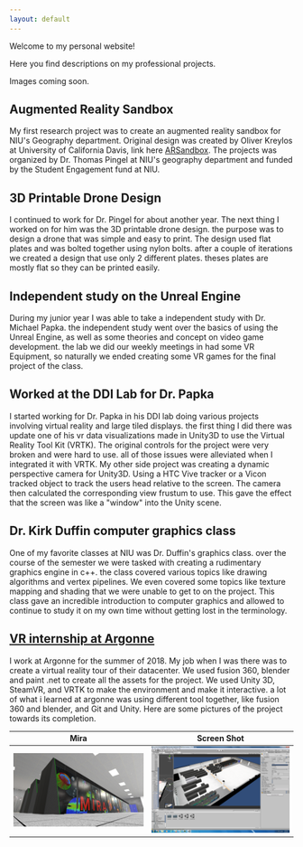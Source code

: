 ```yaml
---
layout: default
---
```


Welcome to my personal website!

Here you find descriptions on my professional projects.

Images coming soon.

## Augmented Reality Sandbox
My first research project was to create an augmented reality sandbox for NIU's Geography department. Original design was created by Oliver Kreylos at University of California Davis, link here [ARSandbox](http://idav.ucdavis.edu/~okreylos/ResDev/SARndbox/). The projects was organized by Dr. Thomas Pingel at NIU's geography department and funded by the Student Engagement fund at NIU.

## 3D Printable Drone Design
I continued to work for Dr. Pingel for about another year. The next thing I worked on for him was the 3D printable drone design. the purpose was to design a drone that was simple and easy to print. The design used flat plates and was bolted together using nylon bolts. after a couple of iterations we created a design that use only 2 different plates. theses plates are mostly flat so they can be printed easily.

## Independent study on the Unreal Engine
During my junior year I was able to take a independent study with Dr. Michael Papka. the independent study went over the basics of using the Unreal Engine, as well as some theories and concept on video game development. the lab we did our weekly meetings in had some VR Equipment, so naturally we ended creating some VR games for the final project of the class.

## Worked at the DDI Lab for Dr. Papka
I started working for Dr. Papka in his DDI lab doing various projects involving virtual reality and large tiled displays. the first thing I did there was update one of his vr data visualizations made in Unity3D to use the Virtual Reality Tool Kit (VRTK). The original controls for the project were very broken and were hard to use. all of those issues were alleviated when I integrated it with VRTK. My other side project was creating a dynamic perspective camera for Unity3D. Using a HTC Vive tracker or a Vicon tracked object to track the users head relative to the screen. The camera then calculated the corresponding view frustum to use. This gave the effect that the screen was like a "window" into the Unity scene.

## Dr. Kirk Duffin computer graphics class
One of my favorite classes at NIU was Dr. Duffin's graphics class. over the course of the semester we were tasked with creating a rudimentary graphics engine in c++. the class covered various topics like drawing algorithms and vertex pipelines. We even covered some topics like texture mapping and shading that we were unable to get to on the project. This class gave an incredible introduction to computer graphics and allowed to continue to study it on my own time without getting lost in the terminology.

## [VR internship at Argonne](argonneinternship.md)
I work at Argonne for the summer of 2018. My job when I was there was to create a virtual reality tour of their datacenter. We used fusion 360, blender and 
paint .net to create all the assets for the project. We used Unity 3D, SteamVR, and VRTK to make the environment and make it interactive. a lot of what i learned at argonne was using different tool together, like fusion 360 and blender, and Git and Unity. Here are some pictures of the project towards its completion.

|Mira|Screen Shot|
|:-:|:-:|
|![Mira](images/Mira.png)|![Screen Shot](images/ScreenShot.png)